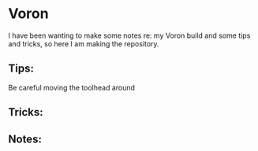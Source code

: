 # Voron
I have been wanting to make some notes re: my Voron build and some tips and tricks, so here I am making the repository.

## Tips:

Be careful moving the toolhead around

## Tricks:


## Notes:




